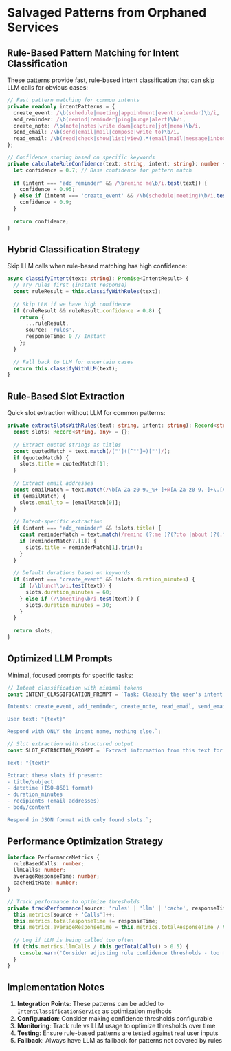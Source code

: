 # Salvaged Patterns from Orphaned Services

## Rule-Based Pattern Matching for Intent Classification

These patterns provide fast, rule-based intent classification that can skip LLM calls for obvious cases:

```typescript
// Fast pattern matching for common intents
private readonly intentPatterns = {
  create_event: /\b(schedule|meeting|appointment|event|calendar)\b/i,
  add_reminder: /\b(remind|reminder|ping|nudge|alert)\b/i,
  create_note: /\b(note|notes|write down|capture|jot|memo)\b/i,
  send_email: /\b(send|email|mail|compose|write to)\b/i,
  read_email: /\b(read|check|show|list|view).*(email|mail|message|inbox)\b/i,
};

// Confidence scoring based on specific keywords
private calculateRuleConfidence(text: string, intent: string): number {
  let confidence = 0.7; // Base confidence for pattern match
  
  if (intent === 'add_reminder' && /\bremind me\b/i.test(text)) {
    confidence = 0.95;
  } else if (intent === 'create_event' && /\b(schedule|meeting)\b/i.test(text)) {
    confidence = 0.9;
  }
  
  return confidence;
}
```

## Hybrid Classification Strategy

Skip LLM calls when rule-based matching has high confidence:

```typescript
async classifyIntent(text: string): Promise<IntentResult> {
  // Try rules first (instant response)
  const ruleResult = this.classifyWithRules(text);
  
  // Skip LLM if we have high confidence
  if (ruleResult && ruleResult.confidence > 0.8) {
    return {
      ...ruleResult,
      source: 'rules',
      responseTime: 0 // Instant
    };
  }
  
  // Fall back to LLM for uncertain cases
  return this.classifyWithLLM(text);
}
```

## Rule-Based Slot Extraction

Quick slot extraction without LLM for common patterns:

```typescript
private extractSlotsWithRules(text: string, intent: string): Record<string, any> {
  const slots: Record<string, any> = {};
  
  // Extract quoted strings as titles
  const quotedMatch = text.match(/["']([^"']+)["']/);
  if (quotedMatch) {
    slots.title = quotedMatch[1];
  }
  
  // Extract email addresses
  const emailMatch = text.match(/\b[A-Za-z0-9._%+-]+@[A-Za-z0-9.-]+\.[A-Z|a-z]{2,}\b/);
  if (emailMatch) {
    slots.email_to = [emailMatch[0]];
  }
  
  // Intent-specific extraction
  if (intent === 'add_reminder' && !slots.title) {
    const reminderMatch = text.match(/remind (?:me )?(?:to |about )?(.*?)(?:at|on|tomorrow|next|\.|$)/i);
    if (reminderMatch?.[1]) {
      slots.title = reminderMatch[1].trim();
    }
  }
  
  // Default durations based on keywords
  if (intent === 'create_event' && !slots.duration_minutes) {
    if (/\blunch\b/i.test(text)) {
      slots.duration_minutes = 60;
    } else if (/\bmeeting\b/i.test(text)) {
      slots.duration_minutes = 30;
    }
  }
  
  return slots;
}
```

## Optimized LLM Prompts

Minimal, focused prompts for specific tasks:

```typescript
// Intent classification with minimal tokens
const INTENT_CLASSIFICATION_PROMPT = `Task: Classify the user's intent.

Intents: create_event, add_reminder, create_note, read_email, send_email

User text: "{text}"

Respond with ONLY the intent name, nothing else.`;

// Slot extraction with structured output
const SLOT_EXTRACTION_PROMPT = `Extract information from this text for a {intent} action.

Text: "{text}"

Extract these slots if present:
- title/subject
- datetime (ISO-8601 format)
- duration_minutes
- recipients (email addresses)
- body/content

Respond in JSON format with only found slots.`;
```

## Performance Optimization Strategy

```typescript
interface PerformanceMetrics {
  ruleBasedCalls: number;
  llmCalls: number;
  averageResponseTime: number;
  cacheHitRate: number;
}

// Track performance to optimize thresholds
private trackPerformance(source: 'rules' | 'llm' | 'cache', responseTime: number): void {
  this.metrics[source + 'Calls']++;
  this.metrics.totalResponseTime += responseTime;
  this.metrics.averageResponseTime = this.metrics.totalResponseTime / this.getTotalCalls();
  
  // Log if LLM is being called too often
  if (this.metrics.llmCalls / this.getTotalCalls() > 0.5) {
    console.warn('Consider adjusting rule confidence thresholds - too many LLM calls');
  }
}
```

## Implementation Notes

1. **Integration Points**: These patterns can be added to `IntentClassificationService` as optimization methods
2. **Configuration**: Consider making confidence thresholds configurable
3. **Monitoring**: Track rule vs LLM usage to optimize thresholds over time
4. **Testing**: Ensure rule-based patterns are tested against real user inputs
5. **Fallback**: Always have LLM as fallback for patterns not covered by rules